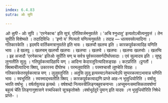 ```yaml
---
index: 6.4.83
sutra: ओः सुपि

---
```

_ओः सुपि_ - ओः सुपि । 'एरनेकाचः' इति सूत्रं, एरितिवर्जमनुवर्तते । 'अचि श्नुधातु' इत्यतोऽचीत्यनुवृत्तं । तेन सुपीति विशेष्यते । तदादिविधिः । 'इणो य' णित्यतो यणित्यनुवर्तते । तदाह — धात्ववयवेत्यादिना । गतिकारकेति । इदमपि वार्तिकमत्रानुवर्तते इति भावः । खलप्वौ खलप्व इति । कारकपूर्वकत्वादिह यणिति भावः । हे खलपूः । खलप्वम् खलप्वौ खलप्वः । खलप्वा । खलप्वे । खलप्वः । खलप्वः खलप्वोः । खलप्वि । इह अजादौ 'एरनेकाचः' इतिओः सुपी॑ति यण् च सर्वत्र पूर्वरूपसवर्णदीर्घापवादाः । एवं सुल्वादय इति । सुष्ठु लुनातीति सुलूः । गतिपूर्वकत्वादिहापि यण् । आदिना केदारलूरित्यादिसङ्ग्रहः । कटप्ररिति ।प्रुगतौ॑ ।क्विब्वची॑त्यादिना क्विप्, उकारस्य दीर्घश्च । परमलुवाविति । परमश्चासौ लूश्चेति विग्रहः । गतिकारकेतरपूर्वकत्वान्न यण् । लुलुवतुरिति । अतुसि लुलू इत्यस्याऽनेकाच्त्वेऽपि सुप्परकत्वाऽभावान्न यणिति भावः । स्वभूरिति । स्वस्माद्भवतीति क्विप् । कारकपूर्वकत्वाद्यणि प्राप्ते आह-न भूसुधियोरिति । वर्षासु भवति वर्षाभूः । वर्षर्तावुत्पन्न इत्यर्थः । वर्षशब्दो नित्यस्त्रीलिङ्गबहुवचनान्तः ।अप्सुमनःसमासिकतावर्षाणां बहुत्वं चे॑ति लिङ्गानुशासने स्त्र्यधिकारे सूत्रकृतोक्तेः ।वर्षाभूर्ददुरे पुमान् इति यादवः ।न भूसुधियो॑रिति निषेधे प्राप्ते- ।